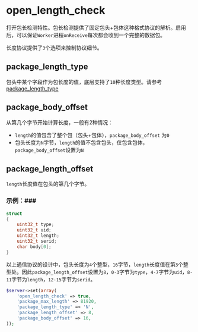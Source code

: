 # open_length_check

打开包长检测特性。包长检测提供了固定包头+包体这种格式协议的解析。启用后，可以保证`Worker`进程`onReceive`每次都会收到一个完整的数据包。

长度协议提供了`3`个选项来控制协议细节。


package_length_type
----
包头中某个字段作为包长度的值，底层支持了`10`种长度类型。请参考 [package_length_type](/wiki/page/463.html)

package_body_offset
-----
从第几个字节开始计算长度，一般有2种情况：

* `length`的值包含了整个包（包头+包体），`package_body_offset` 为`0`
* 包头长度为`N`字节，`length`的值不包含包头，仅包含包体，`package_body_offset`设置为`N`

package_length_offset
----
`length`长度值在包头的第几个字节。

### 示例：###
```c
struct
{
    uint32_t type;
    uint32_t uid;
	uint32_t length;
    uint32_t serid;
    char body[0];
}
```
以上通信协议的设计中，包头长度为`4`个整型，`16`字节，`length`长度值在第`3`个整型处。因此`package_length_offset`设置为`8`，`0-3`字节为`type`，`4-7`字节为`uid`，`8-11`字节为`length`，`12-15`字节为`serid`。

```php
$server->set(array(
    'open_length_check' => true,
    'package_max_length' => 81920,
    'package_length_type' => 'N',
    'package_length_offset' => 8,
    'package_body_offset' => 16,
));
```
